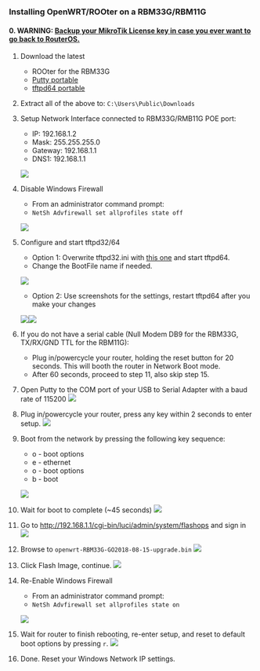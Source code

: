 ### Installing OpenWRT/ROOter on a RBM33G/RBM11G
#### 0. WARNING: [Backup your MikroTik License key in case you ever want to go back to RouterOS.](https://openwrt.org/toh/mikrotik/common#saving_mikrotik_routerboard_software_key)

1. Download the latest
    + ROOter for the RBM33G
    + [Putty portable](https://the.earth.li/~sgtatham/putty/latest/w64/putty.exe)
    + [tftpd64 portable](http://www.tftpd64.com/tftpd32_download.html)

1. Extract all of the above to: `C:\Users\Public\Downloads`

1. Setup Network Interface connected to RBM33G/RMB11G POE port:
    + IP: 192.168.1.2
    + Mask: 255.255.255.0
    + Gateway: 192.168.1.1
    + DNS1: 192.168.1.1

    ![](https://i.imgur.com/BWhmjl5.png)
    
1. Disable Windows Firewall
    + From an administrator command prompt:
    + `NetSh Advfirewall set allprofiles state off`
    
    ![](https://i.imgur.com/0jXzvOm.png)

1. Configure and start tftpd32/64
    + Option 1: Overwrite tftpd32.ini with [this one](https://raw.githubusercontent.com/danielewood/sierra-wireless-modems/master/rooter/tftpd32.ini) and start tftpd64.
    + Change the BootFile name if needed.
    
    ![](https://i.imgur.com/03dXtO0.png)
    + Option 2: Use screenshots for the settings, restart tftpd64 after you make your changes 

    ![](https://i.imgur.com/pnYstop.png)![](https://i.imgur.com/Xz2mJpk.png)


1. If you do not have a serial cable (Null Modem DB9 for the RBM33G, TX/RX/GND TTL for the RBM11G):
    - Plug in/powercycle your router, holding the reset button for 20 seconds. This will booth the router in Network Boot mode.
    - After 60 seconds, proceed to step 11, also skip step 15.

1. Open Putty to the COM port of your USB to Serial Adapter with a baud rate of 115200
![](https://i.imgur.com/iwJeDS4.png)

1. Plug in/powercycle your router, press any key within 2 seconds to enter setup. 
![](https://i.imgur.com/m1SRMRw.png)

1. Boot from the network by pressing the following key sequence:
    + o - boot options
    + e - ethernet
    + o - boot options
    + b - boot

    ![](https://i.imgur.com/FX7KJBA.png)

1. Wait for boot to complete (~45 seconds)
![](https://i.imgur.com/J0384lc.png)

1. Go to http://192.168.1.1/cgi-bin/luci/admin/system/flashops and sign in
![](https://i.imgur.com/KJMCUCg.png)

1. Browse to `openwrt-RBM33G-GO2018-08-15-upgrade.bin`
![](https://i.imgur.com/79P3OwT.png)

1. Click Flash Image, continue.
![](https://i.imgur.com/wnGpHNw.png)

1. Re-Enable Windows Firewall
    + From an administrator command prompt:
    + `NetSh Advfirewall set allprofiles state on`

    ![](https://i.imgur.com/4Esgxcs.png)
    
1. Wait for router to finish rebooting, re-enter setup, and reset to default boot options by pressing `r`.
![](https://i.imgur.com/3cKGCde.png)

1. Done. Reset your Windows Network IP settings.
